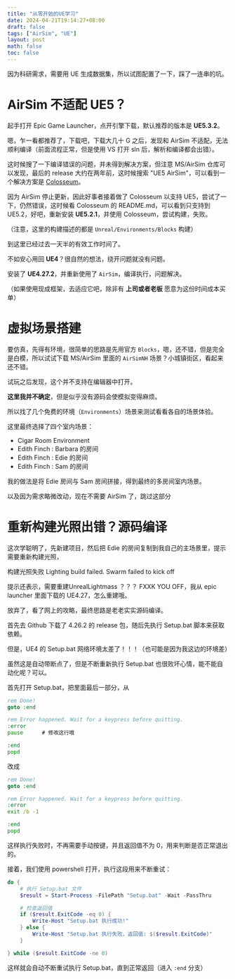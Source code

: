 ```yaml
---
title: "从零开始的UE学习"
date: 2024-04-21T19:14:27+08:00
draft: false
tags: ["AirSim", "UE"]
layout: post
math: false
toc: false
---
```


因为科研需求，需要用 UE 生成数据集，所以试图配置了一下，踩了一连串的坑。

<!--more-->

<!-- toc -->

# AirSim 不适配 UE5？

起手打开 Epic Game Launcher，点开引擎下载，默认推荐的版本是 **UE5.3.2**。

嗯，乍一看都推荐了，下载吧，下载大几十 G 之后，发现和 AirSim 不适配，无法顺利编译（前面流程正常，但是使用 VS 打开 sln 后，解析和编译都会出错）。

这时候搜了一下编译错误的问题，并未得到解决方案，但注意 MS/AirSim 仓库可以发现，最后的 release 大约在两年前，这时候搜索 "UE5 AirSim"，可以看到一个解决方案是 [Colosseum](https://github.com/CodexLabsLLC/Colosseum)。

因为 AirSim 停止更新，因此好事者接着做了 Colosseum 以支持 UE5，尝试了一下，仍然错误，这时候看 Colosseum 的 README.md，可以看到只支持到 UE5.2，好吧，重新安装 **UE5.2.1**，并使用 Colosseum，尝试构建，失败。

（注意，这里的构建描述的都是 `Unreal/Environments/Blocks` 构建）

到这里已经过去一天半的有效工作时间了。

不如安心用回 **UE4**？很自然的想法，绕开问题就没有问题。

安装了 **UE4.27.2**，并重新使用了 `AirSim`，编译执行，问题解决。

（如果使用现成框架，去适应它吧，除非有 **上司或者老板** 愿意为这份时间成本买单）

# 虚拟场景搭建

要仿真，先得有环境，很简单的思路是先用官方 `Blocks`，嗯，还不错，但是完全是白模，所以试试下载 MS/AirSim 里面的 `AirSimNH` 场景？小城镇街区，看起来还不错。

试玩之后发现，这个并不支持在编辑器中打开。

**这里我并不确定**，但是似乎没有源码会使模拟变得麻烦。

所以找了几个免费的环境（`Environments`）场景来测试看看各自的场景体验。

这里最终选择了四个室内场景：

- Cigar Room Environment
- Edith Finch : Barbara 的房间
- Edith Finch : Edie 的房间
- Edith Finch : Sam 的房间

我的做法是将 Edie 房间与 Sam 房间拼接，得到最终的多房间室内场景。

以及因为需求略微改动，现在不需要 AirSim 了，跳过这部分

# 重新构建光照出错？源码编译

这次学聪明了，先新建项目，然后把 Edie 的房间复制到我自己的主场景里，提示需要重新构建光照，

构建光照失败 Lighting build failed. Swarm failed to kick off

提示还表示，需要重建UnrealLightmass ？？？ FXXK YOU OFF，我从 epic launcher 里面下载的 UE4.27，怎么重建哦。

放弃了，看了网上的攻略，最终思路是老老实实源码编译。

首先去 Github 下载了 4.26.2 的 release 包，随后先执行 Setup.bat 脚本来获取依赖。

但是，UE4 的 Setup.bat 网络环境太差了！！！（也可能是因为我这边的环境差）

虽然这是自动带断点了，但是不断重新执行 Setup.bat 也很败坏心情，能不能自动化呢？可以。

首先打开 Setup.bat，把里面最后一部分，从

```bat
rem Done!
goto :end

rem Error happened. Wait for a keypress before quitting.
:error
pause      # 修改这行哦

:end
popd
```

改成

```bat
rem Done!
goto :end

rem Error happened. Wait for a keypress before quitting.
:error
exit /b -1

:end
popd
```

这样执行失败时，不再需要手动按键，并且返回值不为 0，用来判断是否正常退出的。

接着，我们使用 powershell 打开，执行这段用来不断重试：

```powershell
do {
    # 执行 Setup.bat 文件
    $result = Start-Process -FilePath "Setup.bat" -Wait -PassThru

    # 检查返回值
    if ($result.ExitCode -eq 0) {
        Write-Host "Setup.bat 执行成功!"
    } else {
        Write-Host "Setup.bat 执行失败，返回值: $($result.ExitCode)"
    }

} while ($result.ExitCode -ne 0)

```

这样就会自动不断重试执行 Setup.bat，直到正常返回（进入 `:end` 分支）
